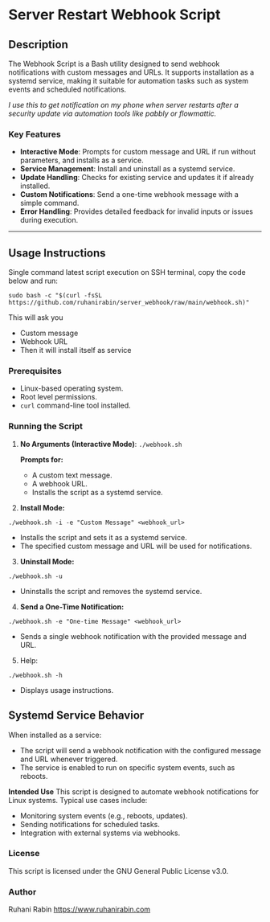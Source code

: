 # Server Restart Webhook Script

## Description

The Webhook Script is a Bash utility designed to send webhook notifications with custom messages and URLs. It supports installation as a systemd service, making it suitable for automation tasks such as system events and scheduled notifications.

*I use this to get notification on my phone when server restarts after a security update via automation tools like pabbly or flowmattic.*

### Key Features

- **Interactive Mode**: Prompts for custom message and URL if run without parameters, and installs as a service.
- **Service Management**: Install and uninstall as a systemd service.
- **Update Handling**: Checks for existing service and updates it if already installed.
- **Custom Notifications**: Send a one-time webhook message with a simple command.
- **Error Handling**: Provides detailed feedback for invalid inputs or issues during execution.

---

## Usage Instructions

Single command latest script execution on SSH terminal, copy the code below and run:

```sudo bash -c "$(curl -fsSL https://github.com/ruhanirabin/server_webhook/raw/main/webhook.sh)"```

This will ask you
- Custom message
- Webhook URL
- Then it will install itself as service

### Prerequisites

- Linux-based operating system.
- Root level permissions.
- `curl` command-line tool installed.

### Running the Script

1. **No Arguments (Interactive Mode)**:
   `./webhook.sh`

    **Prompts for:**
    - A custom text message.
    - A webhook URL.
    - Installs the script as a systemd service.

2. **Install Mode:**

`./webhook.sh -i -e "Custom Message" <webhook_url>`
   - Installs the script and sets it as a systemd service.
   - The specified custom message and URL will be used for notifications.

3. **Uninstall Mode:**

`./webhook.sh -u`
   - Uninstalls the script and removes the systemd service.

4. **Send a One-Time Notification:**

`./webhook.sh -e "One-time Message" <webhook_url>`

   - Sends a single webhook notification with the provided message and URL.

5. Help:

`./webhook.sh -h`
   - Displays usage instructions.

## Systemd Service Behavior
When installed as a service:

- The script will send a webhook notification with the configured message and URL whenever triggered.
- The service is enabled to run on specific system events, such as reboots.

**Intended Use**
This script is designed to automate webhook notifications for Linux systems. Typical use cases include:

- Monitoring system events (e.g., reboots, updates).
- Sending notifications for scheduled tasks.
- Integration with external systems via webhooks.

### License
This script is licensed under the GNU General Public License v3.0.

### Author
Ruhani Rabin
https://www.ruhanirabin.com